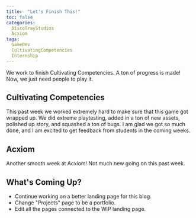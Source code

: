 ```yaml
---
title:  "Let's Finish This!"
toc: false
categories:
  DiscoTrayStudios
  Acxiom
tags:
  GameDev
  CultivatingCompetencies
  Internship
---
```

We work to finish Cultivating Competencies. A ton of progress is made!
Now, we just need people to play it.

## Cultivating Competencies

This past week we worked extremely hard to make sure that this game got wrapped up.
We did extreme playtesting, added in a ton of new assets, polished up story, and squashed a ton of bugs.
I am glad we got so much done, and I am excited to get feedback from students in the coming weeks.

## Acxiom

Another smooth week at Acxiom! Not much new going on this past week.

## What's Coming Up?

- Continue working on a better landing page for this blog.
- Change "Projects" page to be a portfolio.
- Edit all the pages connected to the WIP landing page.